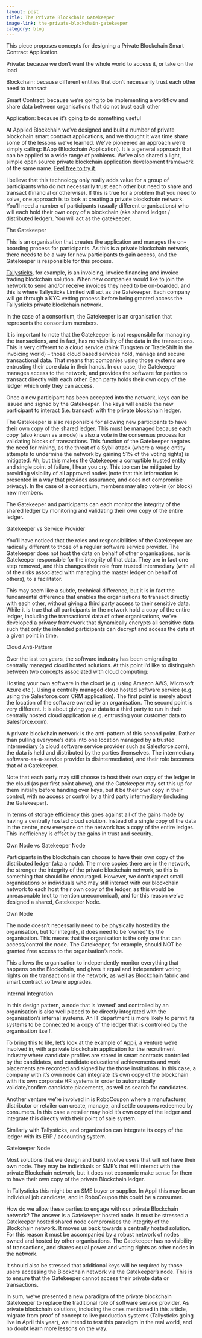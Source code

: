 ```yaml
---
layout: post
title: The Private Blockchain Gatekeeper
image-link: the-private-blockchain-gatekeeper
category: blog
---
```


<p class="post__headline">This piece proposes concepts for designing a Private Blockchain Smart Contract Application.

<p class="post__content"><span class="body--bold">Private:</span> because we don’t want the whole world to access it, or take on the load</p>
<p class="post__content"><span class="body--bold">Blockchain:</span> because different entities that don’t necessarily trust each other need to transact</p>
<p class="post__content"><span class="body--bold">Smart Contract:</span> because we’re going to be implementing a workflow and share data between organisations that do not trust each other</p>
<p class="post__content"><span class="body--bold">Application:</span> because it’s going to do something useful</p>
<p class="post__content">At Applied Blockchain we’ve designed and built a number of private blockchain smart contract applications, and we thought it was time share some of the lessons we’ve learned. We’ve pioneered an approach we’re simply calling: BApp (Blockchain Application). It is a general approach that can be applied to a wide range of problems. We’ve also shared a light, simple open source private blockchain application development framework of the same name. <a href="https://github.com/appliedblockchain/bapp" target="_blank">Feel free to try it</a>.</p>
<p class="post__content">I believe that this technology only really adds value for a group of participants who do not necessarily trust each other but need to share and transact (financial or otherwise). If this is true for a problem that you need to solve, one approach is to look at creating a private blockchain network. You’ll need a number of participants (usually different organisations) who will each hold their own copy of a blockchain (aka shared ledger / distributed ledger). You will act as the gatekeeper.</p>

<p class="post__title">The Gatekeeper</p>

<p class="post__content">This is an organisation that creates the application and manages the on-boarding process for participants. As this is a private blockchain network, there needs to be a way for new participants to gain access, and the Gatekeeper is responsible for this process.</p>
<p class="post__content"><a href="http://tallysticks.io" target="_blank">Tallysticks</a>, for example, is an invoicing, invoice financing and invoice trading blockchain solution. When new companies would like to join the network to send and/or receive invoices they need to be on-boarded, and this is where Tallysticks Limited will act as the Gatekeeper. Each company will go through a KYC vetting process before being granted access the Tallysticks private blockchain network.</p>
<p class="post__content">In the case of a consortium, the Gatekeeper is an organisation that represents the consortium members.</p>
<p class="post__content">It is important to note that the Gatekeeper is not responsible for managing the transactions, and in fact, has no visibility of the data in the transactions. This is very different to a cloud service (think Tungsten or TradeShift in the invoicing world) – those cloud based services hold, manage and secure transactional data. That means that companies using those systems are entrusting their core data in their hands. In our case, the Gatekeeper manages access to the network, and provides the software for parties to transact directly with each other. Each party holds their own copy of the ledger which only they can access.</p>
<p class="post__content">Once a new participant has been accepted into the network, keys can be issued and signed by the Gatekeeper. The keys will enable the new participant to interact (i.e. transact) with the private blockchain ledger.</p>
<p class="post__content">The Gatekeeper is also responsible for allowing new participants to have their own copy of the shared ledger. This must be managed because each copy (also known as a node) is also a vote in the consensus process for validating blocks of transactions. This function of the Gatekeeper negates the need for mining, as the threat of a Sybil attack (where a rouge entity attempts to undermine the network by gaining 51% of the voting rights)  is mitigated. Ah, but this makes the Gatekeeper a corruptible trusted entity and single point of failure, I hear you cry. This too can be mitigated by providing visibility of all approved nodes (note that this information is presented in a way that provides assurance, and does not compromise privacy). In the case of a consortium, members may also vote-in (or block) new members.</p>
<p class="post__content">The Gatekeeper and participants can each monitor the integrity of the shared ledger by monitoring and validating their own copy of the entire ledger.</p>

<p class="post__title">Gatekeeper vs Service Provider</p>

<p class="post__content">You’ll have noticed that the roles and responsibilities of the Gatekeeper are radically different to those of a regular software service provider. The Gatekeeper does not host the data on behalf of other organisations, nor is Gatekeeper responsible for the integrity of that data. They are in fact one step removed, and this changes their role from trusted intermediary (with all of the risks associated with managing the master ledger on behalf of others), to a facilitator.</p>
<p class="post__content">This may seem like a subtle, technical difference, but it is in fact the fundamental difference that enables the organisations to transact directly with each other, without giving a third party access to their sensitive data. While it is true that all participants in the network hold a copy of the entire ledger, including the transactional data of other organisations, we’ve developed a privacy framework that dynamically encrypts all sensitive data such that only the intended participants can decrypt and access the data at a given point in time.</p>

<p class="post__title">Cloud Anti-Pattern</p>

<p class="post__content">Over the last ten years, the software industry has been emigrating to centrally managed cloud hosted solutions. At this point I’d like to distinguish between two concepts associated with cloud computing:</p>
<p class="post__content">Hosting your own software in the cloud (e.g. using Amazon AWS, Microsoft Azure etc.). Using a centrally managed cloud hosted software service (e.g. using the Salesforce.com CRM application). The first point is merely about the location of the software owned by an organisation. The second point is very different. It is about giving your data to a third party to run in their centrally hosted cloud application (e.g. entrusting your customer data to Salesforce.com).</p>
<p class="post__content">A private blockchain network is the anti-pattern of this second point. Rather than pulling everyone’s data into one location managed by a trusted intermediary (a cloud software service provider such as Salesforce.com), the data is held and distributed by the parties themselves. The intermediary software-as-a-service provider is disintermediated, and their role becomes that of a Gatekeeper.</p>
<p class="post__content">Note that each party may still choose to host their own copy of the ledger in the cloud (as per first point above), and the Gatekeeper may set this up for them initially before handing over keys, but it be their own copy in their control, with no access or control by a third party intermediary (including the Gatekeeper).</p>
<p class="post__content">In terms of storage efficiency this goes against all of the gains made by having a centrally hosted cloud solution. Instead of a single copy of the data in the centre, now everyone on the network has a copy of the entire ledger. This inefficiency is offset by the gains in trust and security.</p>

<p class="post__title">Own Node vs Gatekeeper Node</p>

<p class="post__content">Participants in the blockchain can choose to have their own copy of the distributed ledger (aka a node). The more copies there are in the network, the stronger the integrity of the private blockchain network, so this is something that should be encouraged. However, we don’t expect small organisations or individuals who may still interact with our blockchain network to each host their own copy of the ledger, as this would be unreasonable (not to mention uneconomical), and for this reason we’ve designed a shared, Gatekeeper Node.</p>

<p class="post__title">Own Node</p>

<p class="post__content">The node doesn’t necessarily need to be physically hosted by the organisation, but for integrity, it does need to be ‘owned’ by the organisation. This means that the organisation is the only one that can access/control the node. The Gatekeeper, for example, should NOT be granted free access to the organisation’s node.</p>
<p class="post__content">This allows the organisation to independently monitor everything that happens on the Blockchain, and gives it equal and independent voting rights on the transactions in the network, as well as Blockchain fabric and smart contract software upgrades.</p>

<p class="post__title">Internal Integration</p>

<p class="post__content">In this design pattern, a node that is ‘owned’ and controlled by an organisation is also well placed to be directly integrated with the organisation’s internal systems. An IT department is more likely to permit its systems to be connected to a copy of the ledger that is controlled by the organisation itself.</p>
<p class="post__content">To bring this to life, let’s look at the example of <a href="http://www.appii.io/" target="_blank">Appii</a>, a venture we’re involved in, with a private blockchain application for the recruitment industry where candidate profiles are stored in smart contracts controlled by the candidates, and candidate educational achievements and work placements are recorded and signed by the those institutions. In this case, a company with it’s own node can integrate it’s own copy of the blockchain with it’s own corporate HR systems in order to automatically validate/confirm candidate placements, as well as search for candidates.</p>
<p class="post__content">Another venture we’re involved in is RoboCoupon where a manufacturer, distributor or retailer can create, manage, and settle coupons redeemed by consumers. In this case a retailer may hold it’s own copy of the ledger and integrate this directly with their point of sale system.</p>
<p class="post__content">Similarly with Tallysticks, and organization can integrate its copy of the ledger with its ERP / accounting system.</p>

<p class="post__title">Gatekeeper Node</p>

<p class="post__content">Most solutions that we design and build involve users that will not have their own node. They may be individuals or SME’s that will interact with the private Blockchain network, but it does not economic make sense for them to have their own copy of the private Blockchain ledger.</p>
<p class="post__content">In Tallysticks this might be an SME buyer or supplier. In Appii this may be an individual job candidate, and in RoboCoupon this could be a consumer.</p>
<p class="post__content">How do we allow these parties to engage with our private Blockchain network? The answer is a Gatekeeper hosted node. It must be stressed a Gatekeeper hosted shared node compromises the integrity of the Blockchain network. It moves us back towards a centrally hosted solution. For this reason it must be accompanied by a robust network of nodes owned and hosted by other organisations. The Gatekeeper has no visibility of transactions, and shares equal power and voting rights as other nodes in the network.</p>
<p class="post__content">It should also be stressed that additional keys will be required by those users accessing the Blockchain network via the Gatekeeper’s node. This is to ensure that the Gatekeeper cannot access their private data or transactions.</p>
<p class="post__content">In sum, we’ve presented a new paradigm of the private blockchain Gatekeeper to replace the traditional role of software service provider. As private blockchain solutions, including the ones mentioned in this article, migrate from proof of concept to live production systems (Tallysticks going live in April this year), we intend to test this paradigm in the real world, and no doubt learn more lessons on the way.</p>